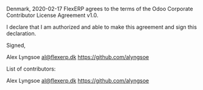 Denmark, 2020-02-17
FlexERP agrees to the terms of the Odoo Corporate Contributor License
Agreement v1.0.

I declare that I am authorized and able to make this agreement and sign this
declaration.

Signed,

Alex Lyngsoe al@flexerp.dk https://github.com/alyngsoe

List of contributors:

Alex Lyngsoe al@flexerp.dk https://github.com/alyngsoe
